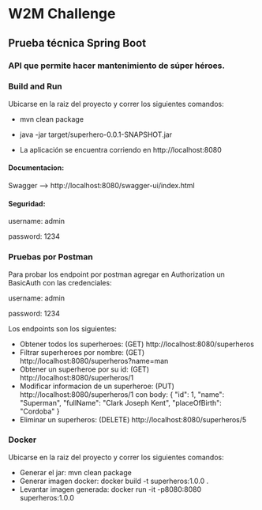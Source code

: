 # W2M Challenge
## Prueba técnica Spring Boot
### API que permite hacer mantenimiento de súper héroes.

### Build and Run
Ubicarse en la raiz del proyecto y correr los siguientes comandos:

- mvn clean package

- java -jar target/superhero-0.0.1-SNAPSHOT.jar

- La aplicación se encuentra corriendo en http://localhost:8080

#### Documentacion: 
Swagger --> http://localhost:8080/swagger-ui/index.html

#### Seguridad:
username: admin

password: 1234 

### Pruebas por Postman

Para probar los endpoint por postman agregar en Authorization
un BasicAuth con las credenciales:

username: admin

password: 1234 

Los endpoints son los siguientes:

- Obtener todos los superheroes: (GET) http://localhost:8080/superheros
- Filtrar superheroes por nombre: (GET) http://localhost:8080/superheros?name=man
- Obtener un superheroe por su id: (GET) http://localhost:8080/superheros/1
- Modificar informacion de un superheroe: (PUT) http://localhost:8080/superheros/1
con body: {
              "id": 1,
              "name": "Superman",
              "fullName": "Clark Joseph Kent",
              "placeOfBirth": "Cordoba"
          }
- Eliminar un superheros: (DELETE) http://localhost:8080/superheros/5
### Docker
Ubicarse en la raiz del proyecto y correr los siguientes comandos:

- Generar el jar:  mvn clean package
- Generar imagen docker: docker build -t superheros:1.0.0 .  
- Levantar imagen generada: docker run -it -p8080:8080 superheros:1.0.0
